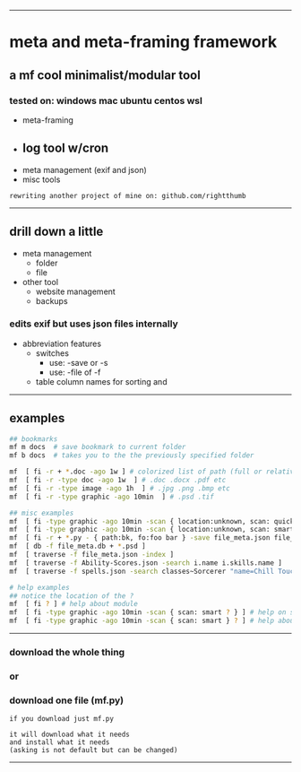 ___
# meta and meta-framing framework
## a mf cool minimalist/modular tool
### tested on: windows mac ubuntu centos wsl
- meta-framing
- log tool w/cron
   -
- meta management (exif and json)
- misc tools
~~~
rewriting another project of mine on: github.com/rightthumb
~~~
___
## drill down a little
- meta management
   - folder
   - file
- other tool
   - website management
   - backups

### edits exif but uses json files internally
- abbreviation features
   - switches
      - use: -save or -s
      - use: -file of -f
   - table column names for sorting and

___
## examples
~~~sh
## bookmarks
mf m docs  # save bookmark to current folder
mf b docs  # takes you to the the previously specified folder

mf  [ fi -r + *.doc -ago 1w ] # colorized list of path (full or relative ) and total
mf  [ fi -r -type doc -ago 1w  ] # .doc .docx .pdf etc
mf  [ fi -r -type image -ago 1h  ] # .jpg .png .bmp etc
mf  [ fi -r -type graphic -ago 10min  ] # .psd .tif

## misc examples
mf  [ fi -type graphic -ago 10min -scan { location:unknown, scan: quick } ]
mf  [ fi -type graphic -ago 10min -scan { location:unknown, scan: smart, promiscuous, projects.db, paths.txt } ]
mf  [ fi -r + *.py - { path:bk, fo:foo bar } -save file_meta.json file_meta.db ]
mf  [ db -f file_meta.db + *.psd ]
mf  [ traverse -f file_meta.json -index ]
mf  [ traverse -f Ability-Scores.json -search i.name i.skills.name ]
mf  [ traverse -f spells.json -search classes~Sorcerer "name=Chill Touch" -field description ] [ dice_scan ]

# help examples
## notice the location of the ?
mf  [ fi ? ] # help about module
mf  [ fi -type graphic -ago 10min -scan { scan: smart ? } ] # help on scan:smart and instructions how to add folders to the index
mf  [ fi -type graphic -ago 10min -scan { scan: smart } ? ] # help about switches specified


~~~
___
### download the whole thing
### or
### download one file (mf.py)
~~~
if you download just mf.py

it will download what it needs
and install what it needs
(asking is not default but can be changed)
~~~
___